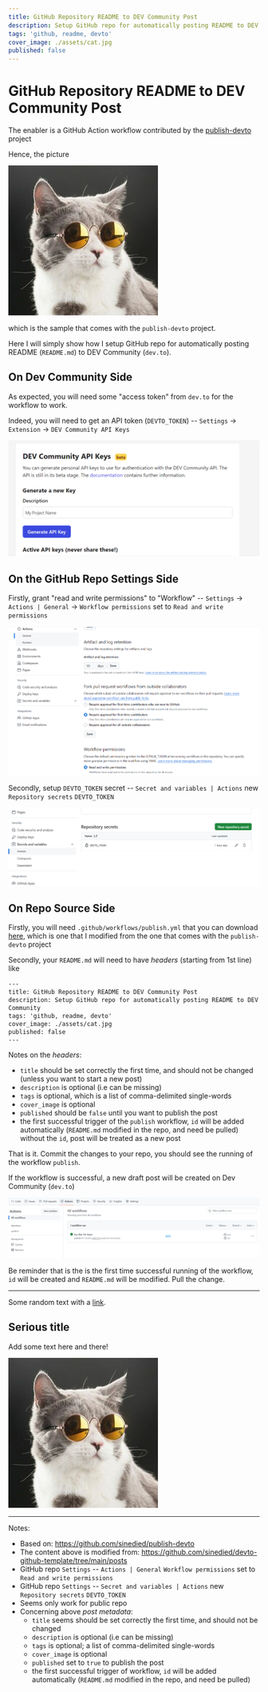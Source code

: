 ```yaml
---
title: GitHub Repository README to DEV Community Post
description: Setup GitHub repo for automatically posting README to DEV Community  
tags: 'github, readme, devto'
cover_image: ./assets/cat.jpg
published: false
---
```



# GitHub Repository README to DEV Community  Post


The enabler is a GitHub Action workflow contributed by the [publish-devto](https://github.com/sinedied/publish-devto) project

Hence, the picture

![cat.jpg](./assets/cat.jpg)

which is the sample that comes with the `publish-devto` project. 

Here I will simply show how I setup GitHub repo for automatically posting README (`README.md`) to DEV Community (`dev.to`).

## On Dev Community Side

As expected, you will need some "access token" from `dev.to` for the workflow to work.

Indeed, you will need to get an API token (`DEVTO_TOKEN`) -- `Settings` -> `Extension` -> `DEV Community API Keys`

![dev_api_key.png](assets/dev_api_key.png)

## On the GitHub Repo Settings Side

Firstly, grant "read and write permissions" to "Workflow" -- `Settings` -> `Actions | General` -> `Workflow permissions` set to `Read and write permissions`

![rw_permit.png](assets/rw_permit.png)

Secondly, setup `DEVTO_TOKEN` secret -- `Secret and variables | Actions` new `Repository secrets` `DEVTO_TOKEN` 

![set_secret.png](assets/set_secret.png)

## On Repo Source Side

Firstly, you will need `.github/workflows/publish.yml` that you can download [here](https://github.com/trevorwslee/readme_to_devto/blob/main/.github/workflows/publish.yml),
which is one that I modified from the one that comes with the `publish-devto` project

Secondly, your `README.md` will need to have *headers* (starting from 1st line) like

```
---
title: GitHub Repository README to DEV Community Post
description: Setup GitHub repo for automatically posting README to DEV Community  
tags: 'github, readme, devto'
cover_image: ./assets/cat.jpg
published: false
---
```

Notes on the *headers*:
- `title` should be set correctly the first time, and should not be changed (unless you want to start a new post)
- `description` is optional (i.e can be missing)
- `tags` is optional, which is a list of comma-delimited single-words
- `cover_image` is optional
- `published` should be `false` until you want to publish the post
- the first successful trigger of the `publish` workflow, `id` will be added automatically (`README.md` modified in the repo, and need be pulled)
  without the `id`, post will be treated as a new post


That is it. Commit the changes to your repo, you should see the running of the workflow `publish`.

If the workflow is successful, a new draft post will be created on Dev Community (`dev.to`)

![workflow.png](assets/workflow.png)

Be reminder that is the is the first time successful running of the workflow, `id` will be created and `README.md` will be modified. Pull the change.












***

Some random text with a [link](https://code.visualstudio.com).

## Serious title

Add some text here and there!

![and some pictures too](./assets/cat.jpg)

***

Notes:
* Based on: https://github.com/sinedied/publish-devto 
* The content above is modified from: https://github.com/sinedied/devto-github-template/tree/main/posts
* GitHub repo `Settings` -- `Actions | General` `Workflow permissions` set to `Read and write permissions`
* GitHub repo `Settings` -- `Secret and variables | Actions` new `Repository secrets` `DEVTO_TOKEN` 
* Seems only work for public repo
* Concerning above *post metadata*:
  - `title` seems should be set correctly the first time, and should not be changed
  - `description` is optional (i.e can be missing)
  - `tags` is optional; a list of comma-delimited single-words
  - `cover_image` is optional
  - `published` set to `true` to publish the post
  - the first successful trigger of workflow, `id` will be added automatically (`README.md` modified in the repo, and need be pulled)





